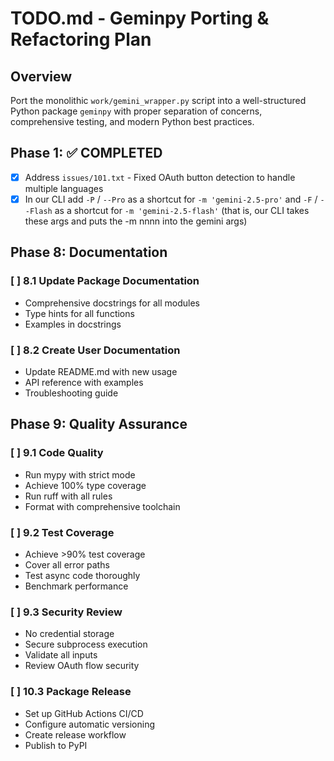 # TODO.md - Geminpy Porting & Refactoring Plan

## Overview

Port the monolithic `work/gemini_wrapper.py` script into a well-structured Python package `geminpy` with proper separation of concerns, comprehensive testing, and modern Python best practices.

## Phase 1: ✅ COMPLETED

- [x] Address `issues/101.txt` - Fixed OAuth button detection to handle multiple languages
- [x] In our CLI add `-P` / `--Pro` as a shortcut for `-m 'gemini-2.5-pro'` and `-F` / `--Flash` as a shortcut for `-m 'gemini-2.5-flash'` (that is, our CLI takes these args and puts the -m nnnn into the gemini args)

## Phase 8: Documentation

### [ ] 8.1 Update Package Documentation

- Comprehensive docstrings for all modules
- Type hints for all functions
- Examples in docstrings

### [ ] 8.2 Create User Documentation

- Update README.md with new usage
- API reference with examples
- Troubleshooting guide

## Phase 9: Quality Assurance

### [ ] 9.1 Code Quality

- Run mypy with strict mode
- Achieve 100% type coverage
- Run ruff with all rules
- Format with comprehensive toolchain

### [ ] 9.2 Test Coverage

- Achieve >90% test coverage
- Cover all error paths
- Test async code thoroughly
- Benchmark performance

### [ ] 9.3 Security Review

- No credential storage
- Secure subprocess execution
- Validate all inputs
- Review OAuth flow security


### [ ] 10.3 Package Release

- Set up GitHub Actions CI/CD
- Configure automatic versioning
- Create release workflow
- Publish to PyPI

